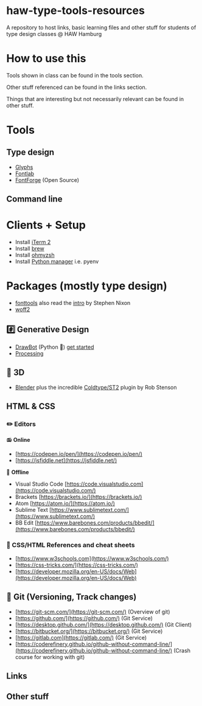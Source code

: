 # haw-type-tools-resources
A repository to host links, basic learning files and other stuff for students of type design classes @ HAW Hamburg

# How to use this
Tools shown in class can be found in the tools section.

Other stuff referenced can be found in the links section.

Things that are interesting but not necessarily relevant can be found in other stuff.

# Tools

## Type design
- [Glyphs](https://glyphsapp.com/buy)
- [Fontlab](https://www.fontlab.com/font-editor/fontlab/)
- [FontForge](https://fontforge.org/en-US/downloads/) (Open Source)

## Command line

# Clients + Setup
- Install [iTerm 2](https://iterm2.com/)
- Install [brew](https://brew.sh/)
- Install [ohmyzsh](https://ohmyz.sh/)
- Install [Python manager](https://formulae.brew.sh/formula/pyenv#default) i.e. pyenv

# Packages (mostly type design)
- [fonttools](https://github.com/fonttools/fonttools) also read the [intro](https://github.com/arrowtype/fonttools-intro) by Stephen Nixon 
- [woff2](https://github.com/google/woff2)

## #️⃣ Generative Design
- [DrawBot](https://drawbot.com/) (Python 🐍) [get started](/drawbot-samples)
- [Processing](https://processing.org/)

## 🧊 3D
- [Blender](https://www.blender.org/download/) plus the incredible [Coldtype/ST2](https://github.com/coldtype/st2/releases) plugin by Rob Stenson


## HTML & CSS

### ✏️ Editors

📻️ **Online**

- [https://codepen.io/pen/](https://codepen.io/pen/)
- [https://jsfiddle.net](https://jsfiddle.net/)

🔌 **Offline**

- Visual Studio Code [https://code.visualstudio.com](https://code.visualstudio.com/)
- Brackets [https://brackets.io/](https://brackets.io/)
- Atom [https://atom.io/](https://atom.io/)
- Sublime Text [https://www.sublimetext.com/](https://www.sublimetext.com/)
- BB Edit [https://www.barebones.com/products/bbedit/](https://www.barebones.com/products/bbedit/)

### 📃 CSS/HTML References and cheat sheets

- [https://www.w3schools.com](https://www.w3schools.com/)
- [https://css-tricks.com/](https://css-tricks.com/)
- [https://developer.mozilla.org/en-US/docs/Web](https://developer.mozilla.org/en-US/docs/Web)

## 💾 Git (Versioning, Track changes)

- [https://git-scm.com/](https://git-scm.com/) (Overview of git)
- [https://github.com/](https://github.com/) (Git Service)
- [https://desktop.github.com/](https://desktop.github.com/) (Git Client)
- [https://bitbucket.org/](https://bitbucket.org/) (Git Service)
- [https://gitlab.com](https://gitlab.com/) (Git Service)
- [https://coderefinery.github.io/github-without-command-line/](https://coderefinery.github.io/github-without-command-line/) (Crash course for working with git)

## Links

## Other stuff
